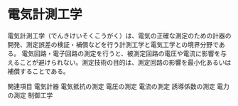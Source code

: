 # 電気計測工学

電気計測工学（でんきけいそくこうがく）は、電気の正確な測定のための計器の開発、測定誤差の検証・補償などを行う計測工学と電気工学との境界分野である。
電気回路・電子回路の測定を行うと、被測定回路の電圧や電流に影響を与えることが避けられない。測定技術の目的は、測定回路の影響を最小化あるいは補償することである。

関連項目
電気計器
電気抵抗の測定
電圧の測定
電流の測定
誘導係数の測定
電力の測定
制御工学